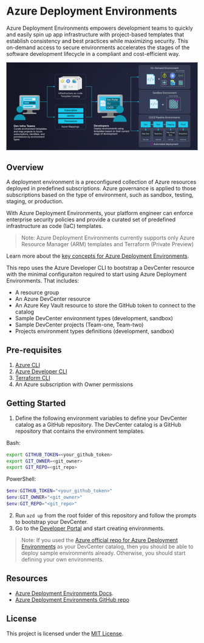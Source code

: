 # Azure Deployment Environments

Azure Deployment Environments empowers development teams to quickly and easily spin up app infrastructure with project-based templates that establish consistency and best practices while maximizing security. This on-demand access to secure environments accelerates the stages of the software development lifecycle in a compliant and cost-efficient way.

![Diagram](./assets/azure-deployment-environments-diagram.png)

## Overview

A deployment environment is a preconfigured collection of Azure resources deployed in predefined subscriptions. Azure governance is applied to those subscriptions based on the type of environment, such as sandbox, testing, staging, or production.

With Azure Deployment Environments, your platform engineer can enforce enterprise security policies and provide a curated set of predefined infrastructure as code (IaC) templates.

> Note: Azure Deployment Environments currently supports only Azure Resource Manager (ARM) templates and Terraform (Private Preview)

Learn more about the [key concepts for Azure Deployment Environments](https://learn.microsoft.com/en-us/azure/deployment-environments/overview-what-is-azure-deployment-environments).

This repo uses the Azure Developer CLI to bootstrap a DevCenter resource with the minimal configuraiton required to start using Azure Deployment Environments. That includes:

- A resource group
- An Azure DevCenter resource
- An Azure Key Vault resource to store the GitHub token to connect to the catalog
- Sample DevCenter environment types (development, sandbox)
- Sample DevCenter projects (Team-one, Team-two)
- Projects environment types definitions (development, sandbox)

## Pre-requisites

1. [Azure CLI](https://docs.microsoft.com/en-us/cli/azure/install-azure-cli)
2. [Azure Developer CLI](https://learn.microsoft.com/en-us/azure/developer/azure-developer-cli/)
3. [Terraform CLI](https://learn.hashicorp.com/tutorials/terraform/install-cli)
4. An Azure subscription with Owner permissions

## Getting Started

1. Define the following environment variables to define your DevCenter catalog as a GitHub repository. The DevCenter catalog is a GitHub repository that contains the environment templates.


Bash:
```bash
export GITHUB_TOKEN=<your_github_token>
export GIT_OWNER=<git_owner>
export GIT_REPO=<git_repo>
```

PowerShell:
```PowerShell
$env:GITHUB_TOKEN="<your_github_token>"
$env:GIT_OWNER="<git_owner>"
$env:GIT_REPO="<git_repo>"
```

2. Run `azd up` from the root folder of this repository and follow the prompts to bootstrap your DevCenter.
3. Go to the [Developer Portal](https://devportal.microsoft.com) and start creating environments.

> Note: If you used the [Azure official repo for Azure Deployment Environments](https://github.com/Azure/deployment-environments) as your DevCenter catalog, then you should be able to deploy sample environments already. Otherwise, you should start defining your own environments.

## Resources

- [Azure Deployment Environments Docs](https://learn.microsoft.com/en-us/azure/deployment-environments/overview-what-is-azure-deployment-environments).
- [Azure Deployment Environments GitHub repo](link_to_sample_templates_repository)

## License

This project is licensed under the [MIT License](link_to_license_file).
